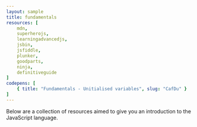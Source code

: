 ```yaml
---
layout: sample
title: fundamentals
resources: [
    mdn,
    superherojs,
    learningadvancedjs,    
    jsbin,
    jsfiddle,
    plunker,    
    goodparts,
    ninja,
    definitiveguide
]
codepens: [    
    { title: "Fundamentals - Unitialised variables", slug: "CafDu" }
]
---
```


Below are a collection of resources aimed to give you an introduction to the JavaScript language.